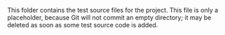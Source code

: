 This folder contains the test source files for the project. This file is only a placeholder, because Git will not commit an empty directory; it may be deleted as soon as some test source code is added.